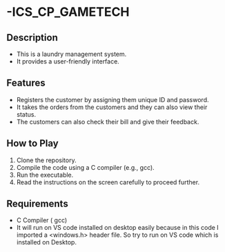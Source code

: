 # -ICS_CP_GAMETECH
## Description

- This is a laundry management system. 
- It provides a user-friendly interface.


## Features

- Registers the customer by assigning them unique ID and password.
- It takes the orders from the customers and they can also view their status.
- The customers can also check their bill and give their feedback.

## How to Play

1. Clone the repository.
2. Compile the code using a C compiler (e.g., gcc).
3. Run the executable. 
4.  Read the instructions on the screen carefully to proceed further.

   
## Requirements

- C Compiler ( gcc)
- It will run on VS code installed on desktop easily because in this code I imported a <windows.h>
  header file. So try to run on VS code which is installed on Desktop.
